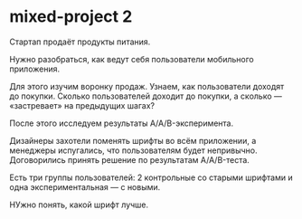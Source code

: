 # mixed-project 2

Стартап продаёт продукты питания.

Нужно разобраться, как ведут себя пользователи мобильного приложения.

Для этого изучим воронку продаж. Узнаем, как пользователи доходят до покупки. Сколько пользователей доходит до покупки, а сколько — «застревает» на предыдущих шагах?

После этого исследуем результаты A/A/B-эксперимента.

Дизайнеры захотели поменять шрифты во всём приложении, а менеджеры испугались, что пользователям будет непривычно. Договорились принять решение по результатам A/A/B-теста.

Есть три группы пользователей: 2 контрольные со старыми шрифтами и одна экспериментальная — с новыми.

НУжно понять, какой шрифт лучше.
